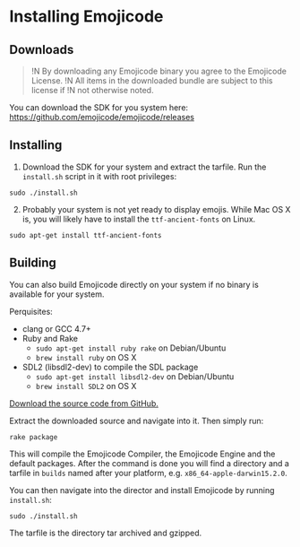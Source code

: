 # Installing Emojicode

## Downloads

>!N By downloading any Emojicode binary you agree to the Emojicode License.
>!N All items in the downloaded bundle are subject to this license if
>!N not otherwise noted.

You can download the SDK for you system here:
https://github.com/emojicode/emojicode/releases

## Installing

1. Download the SDK for your system and extract the tarfile.
  Run the `install.sh` script in it with root privileges:

  ```
  sudo ./install.sh
  ```

2. Probably your system is not yet ready to display emojis. While Mac OS X is,
  you will likely have to install the `ttf-ancient-fonts` on Linux.

  ```
  sudo apt-get install ttf-ancient-fonts
  ```

## Building

You can also build Emojicode directly on your system if no binary is available
for your system.

Perquisites:
- clang or GCC 4.7+
- Ruby and Rake
  - `sudo apt-get install ruby rake` on Debian/Ubuntu
  - `brew install ruby` on OS X
- SDL2 (libsdl2-dev) to compile the SDL package
  - `sudo apt-get install libsdl2-dev` on Debian/Ubuntu
  - `brew install SDL2` on OS X

[Download the source code from GitHub.](https://github.com/emojicode/emojicode)

Extract the downloaded source and navigate into it. Then simply run:

```
rake package
```

This will compile the Emojicode Compiler, the Emojicode Engine and the default
packages. After the command is done you will find a directory and a tarfile
in `builds` named after your platform, e.g. `x86_64-apple-darwin15.2.0`.

You can then navigate into the director and install Emojicode by running
`install.sh`:

```
sudo ./install.sh
```

The tarfile is the directory tar archived and gzipped.
